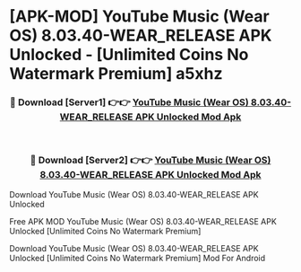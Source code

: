# [APK-MOD] YouTube Music (Wear OS) 8.03.40-WEAR_RELEASE APK Unlocked - [Unlimited Coins No Watermark Premium] a5xhz



<div align="center">
<h3>🔴 Download [Server1] 👉👉 <a href="https://momento.my/?title=YouTube_Music_(Wear_OS)_8.03.40-WEAR_RELEASE_APK_Unlocked">YouTube Music (Wear OS) 8.03.40-WEAR_RELEASE APK Unlocked Mod Apk</a></h3><br>

<h3>🔴 Download [Server2] 👉👉 <a href="https://momento.my/?title=YouTube_Music_(Wear_OS)_8.03.40-WEAR_RELEASE_APK_Unlocked">YouTube Music (Wear OS) 8.03.40-WEAR_RELEASE APK Unlocked Mod Apk</a></h3>
</div>



Download YouTube Music (Wear OS) 8.03.40-WEAR_RELEASE APK Unlocked 

Free APK MOD YouTube Music (Wear OS) 8.03.40-WEAR_RELEASE APK Unlocked [Unlimited Coins No Watermark Premium]

Download YouTube Music (Wear OS) 8.03.40-WEAR_RELEASE APK Unlocked [Unlimited Coins No Watermark Premium] Mod For Android
